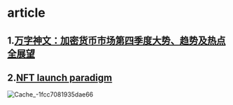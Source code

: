 # article

## 1.[万字神文：加密货币市场第四季度大势、趋势及热点全展望](https://www.chainnews.com/articles/689141263578.htm)

## 2.[NFT launch paradigm](https://www.paradigm.xyz/2021/10/a-guide-to-designing-effective-nft-launches/)



![Cache_-1fcc7081935dae66](https://user-images.githubusercontent.com/39227907/139770961-8cb81a95-7f84-4ecd-9d50-870509144ae1.jpg)
